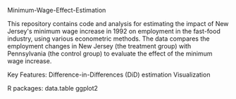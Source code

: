Minimum-Wage-Effect-Estimation

This repository contains code and analysis for estimating the impact of New Jersey's minimum wage increase in 1992 on employment in the fast-food industry, using various econometric methods.
The data compares the employment changes in New Jersey (the treatment group) with Pennsylvania (the control group) to evaluate the effect of the minimum wage increase.

Key Features:
Difference-in-Differences (DiD) estimation
Visualization

R packages:
data.table
ggplot2
